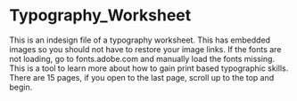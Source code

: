 # Typography_Worksheet
 This is an indesign file of a typography worksheet. 
 This has embedded images so you should not have to restore your image links. 
 If the fonts are not loading, go to fonts.adobe.com and manually load the fonts missing. 
 This is a tool to learn more about how to gain print based typographic skills. 
 There are 15 pages, if you open to the last page, scroll up to the top and begin. 
 
